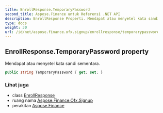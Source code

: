 ```yaml
---
title: EnrollResponse.TemporaryPassword
second_title: Aspose.Finance untuk Referensi .NET API
description: EnrollResponse Properti. Mendapat atau menyetel kata sandi sementara.
type: docs
weight: 30
url: /id/net/aspose.finance.ofx.signup/enrollresponse/temporarypassword/
---
```

## EnrollResponse.TemporaryPassword property

Mendapat atau menyetel kata sandi sementara.

```csharp
public string TemporaryPassword { get; set; }
```

### Lihat juga

* class [EnrollResponse](../)
* ruang nama [Aspose.Finance.Ofx.Signup](../../enrollresponse/)
* perakitan [Aspose.Finance](../../../)


